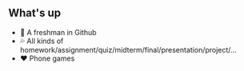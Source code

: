 ## What's up
- 👦 A freshman in Github
- 💦 All kinds of homework/assignment/quiz/midterm/final/presentation/project/...
- ❤️ Phone games
